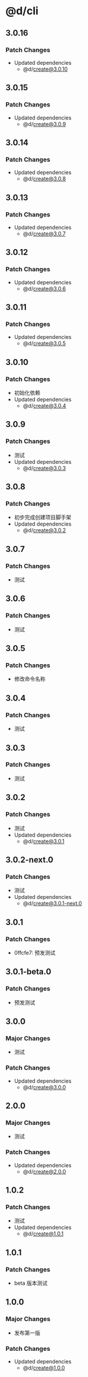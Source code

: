 # @d/cli

## 3.0.16

### Patch Changes

- Updated dependencies
  - @d/create@3.0.10

## 3.0.15

### Patch Changes

- Updated dependencies
  - @d/create@3.0.9

## 3.0.14

### Patch Changes

- Updated dependencies
  - @d/create@3.0.8

## 3.0.13

### Patch Changes

- Updated dependencies
  - @d/create@3.0.7

## 3.0.12

### Patch Changes

- Updated dependencies
  - @d/create@3.0.6

## 3.0.11

### Patch Changes

- Updated dependencies
  - @d/create@3.0.5

## 3.0.10

### Patch Changes

- 初始化依赖
- Updated dependencies
  - @d/create@3.0.4

## 3.0.9

### Patch Changes

- 测试
- Updated dependencies
  - @d/create@3.0.3

## 3.0.8

### Patch Changes

- 初步完成创建项目脚手架
- Updated dependencies
  - @d/create@3.0.2

## 3.0.7

### Patch Changes

- 测试

## 3.0.6

### Patch Changes

- 测试

## 3.0.5

### Patch Changes

- 修改命令名称

## 3.0.4

### Patch Changes

- 测试

## 3.0.3

### Patch Changes

- 测试

## 3.0.2

### Patch Changes

- 测试
- Updated dependencies
  - @d/create@3.0.1

## 3.0.2-next.0

### Patch Changes

- 测试
- Updated dependencies
  - @d/create@3.0.1-next.0

## 3.0.1

### Patch Changes

- 0ffcfe7: 预发测试

## 3.0.1-beta.0

### Patch Changes

- 预发测试

## 3.0.0

### Major Changes

- 测试

### Patch Changes

- Updated dependencies
  - @d/create@3.0.0

## 2.0.0

### Major Changes

- 测试

### Patch Changes

- Updated dependencies
  - @d/create@2.0.0

## 1.0.2

### Patch Changes

- 测试
- Updated dependencies
  - @d/create@1.0.1

## 1.0.1

### Patch Changes

- beta 版本测试

## 1.0.0

### Major Changes

- 发布第一版

### Patch Changes

- Updated dependencies
  - @d/create@1.0.0
